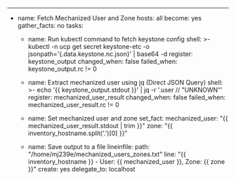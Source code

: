 ---
- name: Fetch Mechanized User and Zone
  hosts: all
  become: yes
  gather_facts: no
  tasks:
    - name: Run kubectl command to fetch keystone config
      shell: >-
        kubectl -n ucp get secret keystone-etc -o jsonpath='{.data.keystone\.nc\.json}' | base64 -d
      register: keystone_output
      changed_when: false
      failed_when: keystone_output.rc != 0

    - name: Extract mechanized user using jq (Direct JSON Query)
      shell: >-
        echo '{{ keystone_output.stdout }}' | jq -r '.user // "UNKNOWN"'
      register: mechanized_user_result
      changed_when: false
      failed_when: mechanized_user_result.rc != 0

    - name: Set mechanized user and zone
      set_fact:
        mechanized_user: "{{ mechanized_user_result.stdout | trim }}"
        zone: "{{ inventory_hostname.split('.')[0] }}"

    - name: Save output to a file
      lineinfile:
        path: "/home/mj239e/mechanized_users_zones.txt"
        line: "{{ inventory_hostname }} - User: {{ mechanized_user }}, Zone: {{ zone }}"
        create: yes
      delegate_to: localhost
